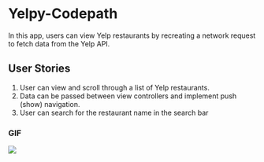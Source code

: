 # Yelpy-Codepath

In this app, users can view Yelp restaurants by recreating a network request to fetch data from the Yelp API. 

## User Stories
1. User can view and scroll through a list of Yelp restaurants.
2. Data can be passed between view controllers and implement push (show) navigation.
3. User can search for the restaurant name in the search bar

### GIF
![](https://recordit.co/TPjqchJW9v.gif)
